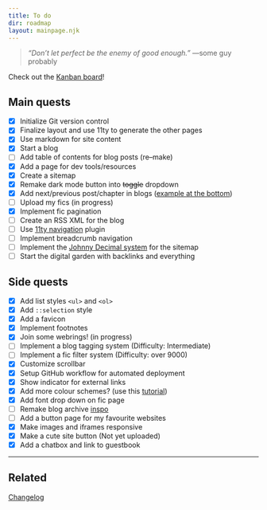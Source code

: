 ```yaml
---
title: To do
dir: roadmap
layout: mainpage.njk
---
```


> _“Don’t let perfect be the enemy of good enough.”_ —some guy probably

Check out the [Kanban board](https://github.com/users/tencurse/projects/1)!

## Main quests

- [x] Initialize Git version control
- [x] Finalize layout and use 11ty to generate the other pages
- [x] Use markdown for site content
- [x] Start a blog
- [ ] Add table of contents for blog posts (re–make)
- [x] Add a page for dev tools/resources
- [x] Create a sitemap
- [x] Remake dark mode button into ~~toggle~~ dropdown
- [x] Add next/previous post/chapter in blogs ([example at the bottom](https://hugo-terminal.vercel.app/posts/markdown-syntax))
- [ ] Upload my fics (in progress)
- [x] Implement fic pagination
- [ ] Create an RSS XML for the blog
- [ ] Use [11ty navigation](https://www.11ty.dev/docs/plugins/navigation/) plugin
- [ ] Implement breadcrumb navigation
- [ ] Implement the [Johnny Decimal system](https://johnnydecimal.com/) for the sitemap
- [ ] Start the digital garden with backlinks and everything

## Side quests

- [x] Add list styles `<ul>` and `<ol>`
- [x] Add `::selection` style
- [x] Add a favicon
- [x] Implement footnotes
- [x] Join some webrings! (in progress)
- [ ] Implement a blog tagging system (Difficulty: Intermediate)
- [ ] Implement a fic filter system (Difficulty: over 9000)
- [x] Customize scrollbar
- [x] Setup GitHub workflow for automated deployment
- [x] Show indicator for external links
- [x] Add more colour schemes? (use this [tutorial](https://lukelowrey.com/css-variable-theme-switcher/))
- [x] Add font drop down on fic page
- [ ] Remake blog archive [inspo](https://tympanus.net/Development/MenuHoverEffects/tsula.html)
- [ ] Add a button page for my favourite websites
- [x] Make images and iframes responsive
- [x] Make a cute site button (Not yet uploaded)
- [x] Add a chatbox and link to guestbook

---

## Related

[Changelog](/changelog)
